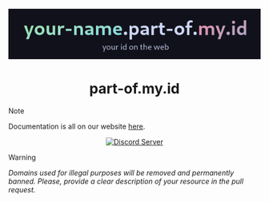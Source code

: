 <p align="center">
    <img alt="banner" src="https://raw.githubusercontent.com/partofmyid/.github/refs/heads/main/profile/image.png">
</p>
<h1 align="center">part-of.my.id</h1>

> [!NOTE]
> Documentation is all on our website [here](https://part-of.my.id/docs#structure).
<p align="center">
<a href="https://discord.gg/rFyRF3MMhc"><img alt="Discord Server" src="https://invidget.switchblade.xyz/rFyRF3MMhc"></a>
</p>

> [!WARNING]
> *Domains used for illegal purposes will be removed and permanently banned. Please, provide a clear description of your resource in the pull request.*
